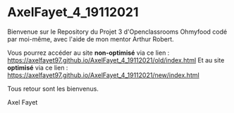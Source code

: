 # AxelFayet_4_19112021

Bienvenue sur le Repository du Projet 3 d'Openclassrooms Ohmyfood codé par moi-même, avec l'aide de mon mentor Arthur Robert.

Vous pourrez accéder au site <strong>non-optimisé</strong> via ce lien : https://axelfayet97.github.io/AxelFayet_4_19112021/old/index.html
Et au site <strong>optimisé</strong> via ce lien : https://axelfayet97.github.io/AxelFayet_4_19112021/new/index.html

Tous retour sont les bienvenus.

Axel Fayet
